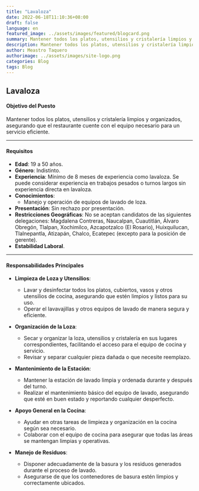 ```yaml
---
title: "Lavaloza"
date: 2022-06-18T11:10:36+08:00
draft: false
language: en
featured_image: ../assets/images/featured/blogcard.png
summary: Mantener todos los platos, utensilios y cristalería limpios y organizados, asegurando que el restaurante cuente con el equipo necesario para un servicio eficiente.
description: Mantener todos los platos, utensilios y cristalería limpios y organizados, asegurando que el restaurante cuente con el equipo necesario para un servicio eficiente.
author: Meastro Taquero
authorimage: ../assets/images/site-logo.png
categories: Blog
tags: Blog
---
```

## Lavaloza

#### **Objetivo del Puesto**
Mantener todos los platos, utensilios y cristalería limpios y organizados, asegurando que el restaurante cuente con el equipo necesario para un servicio eficiente.

---

#### **Requisitos**

- **Edad**: 19 a 50 años.
- **Género**: Indistinto.
- **Experiencia**: Mínimo de 8 meses de experiencia como lavaloza. Se puede considerar experiencia en trabajos pesados o turnos largos sin experiencia directa en lavaloza.
- **Conocimientos**:
  - Manejo y operación de equipos de lavado de loza.
- **Presentación**: Sin rechazo por presentación.
- **Restricciones Geográficas**: No se aceptan candidatos de las siguientes delegaciones: Magdalena Contreras, Naucalpan, Cuautitlán, Álvaro Obregón, Tlalpan, Xochimilco, Azcapotzalco (El Rosario), Huixquilucan, Tlalnepantla, Atizapán, Chalco, Ecatepec (excepto para la posición de gerente).
- **Estabilidad Laboral**.

---

#### **Responsabilidades Principales**

- **Limpieza de Loza y Utensilios**:
  - Lavar y desinfectar todos los platos, cubiertos, vasos y otros utensilios de cocina, asegurando que estén limpios y listos para su uso.
  - Operar el lavavajillas y otros equipos de lavado de manera segura y eficiente.

- **Organización de la Loza**:
  - Secar y organizar la loza, utensilios y cristalería en sus lugares correspondientes, facilitando el acceso para el equipo de cocina y servicio.
  - Revisar y separar cualquier pieza dañada o que necesite reemplazo.

- **Mantenimiento de la Estación**:
  - Mantener la estación de lavado limpia y ordenada durante y después del turno.
  - Realizar el mantenimiento básico del equipo de lavado, asegurando que esté en buen estado y reportando cualquier desperfecto.

- **Apoyo General en la Cocina**:
  - Ayudar en otras tareas de limpieza y organización en la cocina según sea necesario.
  - Colaborar con el equipo de cocina para asegurar que todas las áreas se mantengan limpias y operativas.

- **Manejo de Residuos**:
  - Disponer adecuadamente de la basura y los residuos generados durante el proceso de lavado.
  - Asegurarse de que los contenedores de basura estén limpios y correctamente ubicados.
